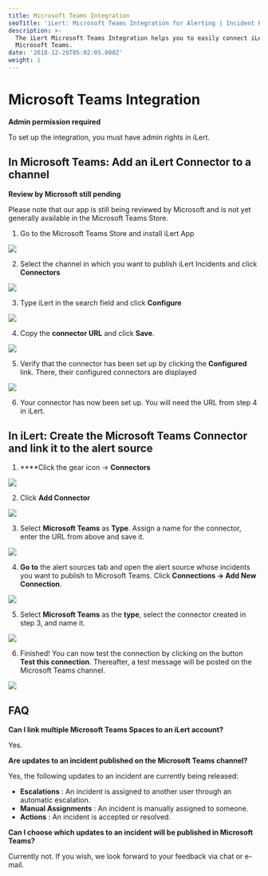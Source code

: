 ```yaml
---
title: Microsoft Teams Integration
seoTitle: 'iLert: Microsoft Teams Integration for Alerting | Incident Response | Uptime'
description: >-
  The iLert Microsoft Teams Integration helps you to easily connect iLert with
  Microsoft Teams.
date: '2018-12-29T05:02:05.000Z'
weight: 1
---
```


# Microsoft Teams Integration

**Admin permission required**

To set up the integration, you must have admin rights in iLert.

## In Microsoft Teams: Add an iLert Connector to a channel <a id="add-to-channel"></a>

**Review by Microsoft still pending**

Please note that our app is still being reviewed by Microsoft and is not yet generally available in the Microsoft Teams Store.

1. Go to the Microsoft Teams Store and install iLert App

![](../.gitbook/assets/mt1.png)

2. Select the channel in which you want to publish iLert Incidents and click **Connectors**

![](../.gitbook/assets/mt2.png)

3. Type iLert in the search field and click **Configure**

![](../.gitbook/assets/mt3.png)

4. Copy the **connector URL** and click **Save**.

![](../.gitbook/assets/mt4.png)

5. Verify that the connector has been set up by clicking the **Configured** link. There, their configured connectors are displayed

![](../.gitbook/assets/mt5.png)

6. Your connector has now been set up. You will need the URL from step 4 in iLert.

## In iLert: Create the Microsoft Teams Connector and link it to the alert source <a id="create-alarm-source"></a>

1. ****Click the gear icon → **Connectors**

![](../.gitbook/assets/mt6.png)

2. Click **Add Connector**

![](../.gitbook/assets/mt7.png)

3. Select **Microsoft Teams** as **Type**. Assign a name for the connector, enter the URL from above and save it.

![](../.gitbook/assets/mt8.png)

4. **Go to** the alert sources tab and open the alert source whose incidents you want to publish to Microsoft Teams. Click **Connections → Add New Connection**.

![](../.gitbook/assets/mt9.png)

5. Select **Microsoft Teams** as the **type**, select the connector created in step 3, and name it.

![](../.gitbook/assets/mt10.png)

6. Finished! You can now test the connection by clicking on the button **Test this connection**. Thereafter, a test message will be posted on the Microsoft Teams channel.

![](../.gitbook/assets/mt11.png)

## FAQ <a id="faq"></a>

**Can I link multiple Microsoft Teams Spaces to an iLert account?**

Yes.

**Are updates to an incident published on the Microsoft Teams channel?**

Yes, the following updates to an incident are currently being released:

* **Escalations** : An incident is assigned to another user through an automatic escalation.
* **Manual Assignments** : An incident is manually assigned to someone.
* **Actions** : An incident is accepted or resolved.

**Can I choose which updates to an incident will be published in Microsoft Teams?**

Currently not. If you wish, we look forward to your feedback via chat or e-mail.

